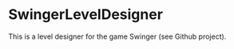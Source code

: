 SwingerLevelDesigner
====================

This is a level designer for the game Swinger (see Github project).
